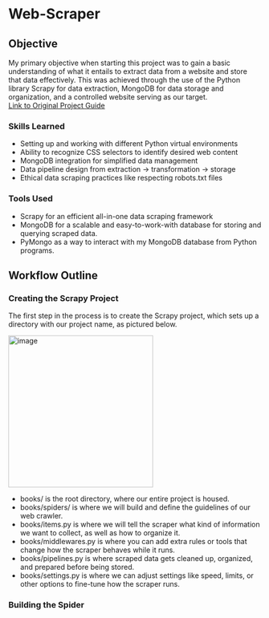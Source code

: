 # Web-Scraper

## Objective
My primary objective when starting this project was to gain a basic understanding of what it entails to extract data from a website and store that data effectively. This was achieved through the use of the Python library Scrapy for data extraction, MongoDB for data storage and organization, and a controlled website serving as our target. 
<br/>
<a href="https://realpython.com/web-scraping-with-scrapy-and-mongodb/#prepare-the-scraper-scaffolding"> Link to Original Project Guide</a>



### Skills Learned

- Setting up and working with different Python virtual environments
- Ability to recognize CSS selectors to identify desired web content
- MongoDB integration for simplified data management
- Data pipeline design from extraction -> transformation -> storage
- Ethical data scraping practices like respecting robots.txt files

### Tools Used

- Scrapy for an efficient all-in-one data scraping framework
- MongoDB for a scalable and easy-to-work-with database for storing and querying scraped data.
- PyMongo as a way to interact with my MongoDB database from Python programs.

## Workflow Outline

### Creating the Scrapy Project
The first step in the process is to create the Scrapy project, which sets up a directory with our project name, as pictured below.

<img width="288" height="303" alt="image" src="https://github.com/user-attachments/assets/aeaeeeb6-3d2c-4b4e-b691-34503718e44b" />
<br/>

- books/ is the root directory, where our entire project is housed.
- books/spiders/ is where we will build and define the guidelines of our web crawler.
- books/items.py is where we will tell the scraper what kind of information we want to collect, as well as how to organize it.
- books/middlewares.py is where you can add extra rules or tools that change how the scraper behaves while it runs.
- books/pipelines.py is where scraped data gets cleaned up, organized, and prepared before being stored.
- books/settings.py is where we can adjust settings like speed, limits, or other options to fine-tune how the scraper runs.

### Building the Spider
